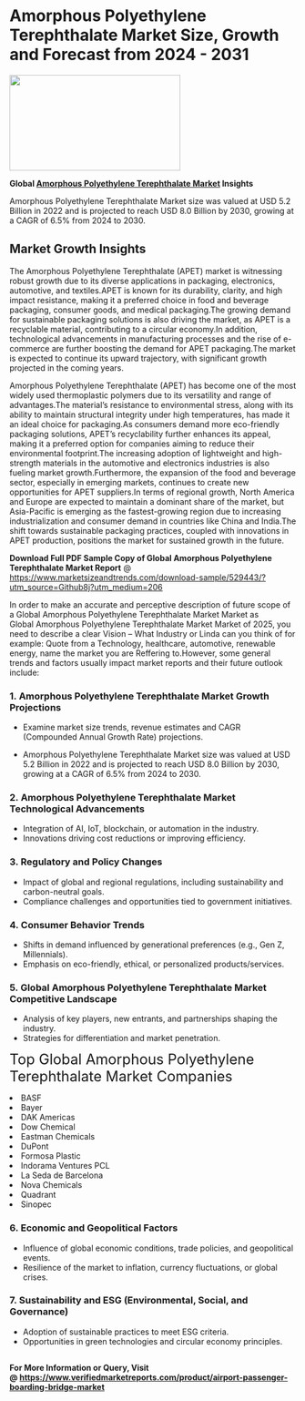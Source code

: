 <H1>Amorphous Polyethylene Terephthalate Market Size, Growth and Forecast from 2024 - 2031</H1><img class="aligncenter size-medium wp-image-584254" src="https://thirdeyenews.in/wp-content/uploads/2024/09/Global-Market-Research-300x168.jpeg" alt="" width="300" height="168" /><p><strong>Global&nbsp;<a href="https://www.marketsizeandtrends.com/download-sample/529443/?utm_source=Github8j?utm_medium=206">Amorphous Polyethylene Terephthalate Market</a> Insights</strong></p><p>Amorphous Polyethylene Terephthalate Market size was valued at USD 5.2 Billion in 2022 and is projected to reach USD 8.0 Billion by 2030, growing at a CAGR of 6.5% from 2024 to 2030.</p><p><h2>Market Growth Insights</h2> <p>The Amorphous Polyethylene Terephthalate (APET) market is witnessing robust growth due to its diverse applications in packaging, electronics, automotive, and textiles.APET is known for its durability, clarity, and high impact resistance, making it a preferred choice in food and beverage packaging, consumer goods, and medical packaging.The growing demand for sustainable packaging solutions is also driving the market, as APET is a recyclable material, contributing to a circular economy.In addition, technological advancements in manufacturing processes and the rise of e-commerce are further boosting the demand for APET packaging.The market is expected to continue its upward trajectory, with significant growth projected in the coming years.</p> <p>Amorphous Polyethylene Terephthalate (APET) has become one of the most widely used thermoplastic polymers due to its versatility and range of advantages.The material’s resistance to environmental stress, along with its ability to maintain structural integrity under high temperatures, has made it an ideal choice for packaging.As consumers demand more eco-friendly packaging solutions, APET’s recyclability further enhances its appeal, making it a preferred option for companies aiming to reduce their environmental footprint.The increasing adoption of lightweight and high-strength materials in the automotive and electronics industries is also fueling market growth.Furthermore, the expansion of the food and beverage sector, especially in emerging markets, continues to create new opportunities for APET suppliers.In terms of regional growth, North America and Europe are expected to maintain a dominant share of the market, but Asia-Pacific is emerging as the fastest-growing region due to increasing industrialization and consumer demand in countries like China and India.The shift towards sustainable packaging practices, coupled with innovations in APET production, positions the market for sustained growth in the future.</p> <p><span class=""><strong>Download Full PDF Sample Copy of Global Amorphous Polyethylene Terephthalate Market Report</strong> @ <a href="https://www.marketsizeandtrends.com/download-sample/529443/?utm_source=Github8j?utm_medium=206" target="_blank">https://www.marketsizeandtrends.com/download-sample/529443/?utm_source=Github8j?utm_medium=206</a></span></p><p>In order to make an accurate and perceptive description of future scope of a Global&nbsp;Amorphous Polyethylene Terephthalate Market Market as Global&nbsp;Amorphous Polyethylene Terephthalate Market Market of 2025, you need to describe a clear Vision &ndash; What Industry or Linda can you think of for example: Quote from a Technology, healthcare, automotive, renewable energy, name the market you are Reffering to.However, some general trends and factors usually impact market reports and their future outlook include:</p><h3>1.&nbsp;<strong>Amorphous Polyethylene Terephthalate Market Growth Projections</strong></h3><ul><li>Examine market size trends, revenue estimates and CAGR (Compounded Annual Growth Rate) projections.</li><li><p>Amorphous Polyethylene Terephthalate Market size was valued at USD 5.2 Billion in 2022 and is projected to reach USD 8.0 Billion by 2030, growing at a CAGR of 6.5% from 2024 to 2030.</p></li></ul><h3>2.&nbsp;<strong>Amorphous Polyethylene Terephthalate Market Technological Advancements</strong></h3><ul><li>Integration of AI, IoT, blockchain, or automation in the industry.</li><li>Innovations driving cost reductions or improving efficiency.</li></ul><h3>3.&nbsp;<strong>Regulatory and Policy Changes</strong></h3><ul><li>Impact of global and regional regulations, including sustainability and carbon-neutral goals.</li><li>Compliance challenges and opportunities tied to government initiatives.</li></ul><h3>4.&nbsp;<strong>Consumer Behavior Trends</strong></h3><ul><li>Shifts in demand influenced by generational preferences (e.g., Gen Z, Millennials).</li><li>Emphasis on eco-friendly, ethical, or personalized products/services.</li></ul><h3>5.&nbsp;<strong>Global Amorphous Polyethylene Terephthalate Market Competitive Landscape</strong></h3><ul><li>Analysis of key players, new entrants, and partnerships shaping the industry.</li><li>Strategies for differentiation and market penetration.</li></ul><p data-pm-slice="1 1 []"><span style="color: inherit; font-family: inherit; font-size: 25px;">Top Global Amorphous Polyethylene Terephthalate Market Companies</span></p><div class="" data-test-id=""><p><li>BASF</li><li> Bayer</li><li> DAK Americas</li><li> Dow Chemical</li><li> Eastman Chemicals</li><li> DuPont</li><li> Formosa Plastic</li><li> Indorama Ventures PCL</li><li> La Seda de Barcelona</li><li> Nova Chemicals</li><li> Quadrant</li><li> Sinopec</li></p></div><h3>6.&nbsp;<strong>Economic and Geopolitical Factors</strong></h3><ul><li>Influence of global economic conditions, trade policies, and geopolitical events.</li><li>Resilience of the market to inflation, currency fluctuations, or global crises.</li></ul><h3>7.&nbsp;<strong>Sustainability and ESG (Environmental, Social, and Governance)</strong></h3><ul><li>Adoption of sustainable practices to meet ESG criteria.</li><li>Opportunities in green technologies and circular economy principles.</li></ul><h2><strong style="font-size: 14px;">For More Information or Query, Visit @&nbsp;</strong><a style="background-color: #ffffff; font-size: 14px;" href="https://www.marketsizeandtrends.com/report/amorphous-polyethylene-terephthalate-market/" target="_blank">https://www.verifiedmarketreports.com/product/airport-passenger-boarding-bridge-market</a></h2>